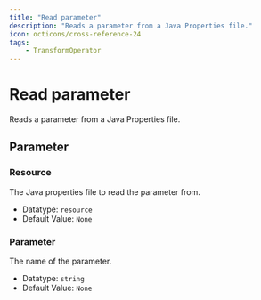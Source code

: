 ```yaml
---
title: "Read parameter"
description: "Reads a parameter from a Java Properties file."
icon: octicons/cross-reference-24
tags: 
    - TransformOperator
---
```

# Read parameter
<!-- This file was generated - DO NOT CHANGE IT MANUALLY -->



Reads a parameter from a Java Properties file.


## Parameter

### Resource

The Java properties file to read the parameter from.

- Datatype: `resource`
- Default Value: `None`



### Parameter

The name of the parameter.

- Datatype: `string`
- Default Value: `None`



